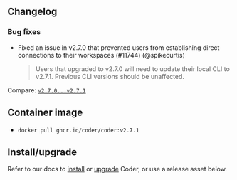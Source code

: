 ## Changelog

### Bug fixes

- Fixed an issue in v2.7.0 that prevented users from establishing direct connections to their workspaces (#11744) (@spikecurtis)

  > Users that upgraded to v2.7.0 will need to update their local CLI to v2.7.1. Previous CLI versions should be unaffected.

Compare: [`v2.7.0...v2.7.1`](https://github.com/onchainengineering/hmi-wirtual/compare/v2.7.0...v2.7.1)

## Container image

- `docker pull ghcr.io/coder/coder:v2.7.1`

## Install/upgrade

Refer to our docs to [install](https://coder.com/docs/install) or [upgrade](https://coder.com/docs/admin/upgrade) Coder, or use a release asset below.
